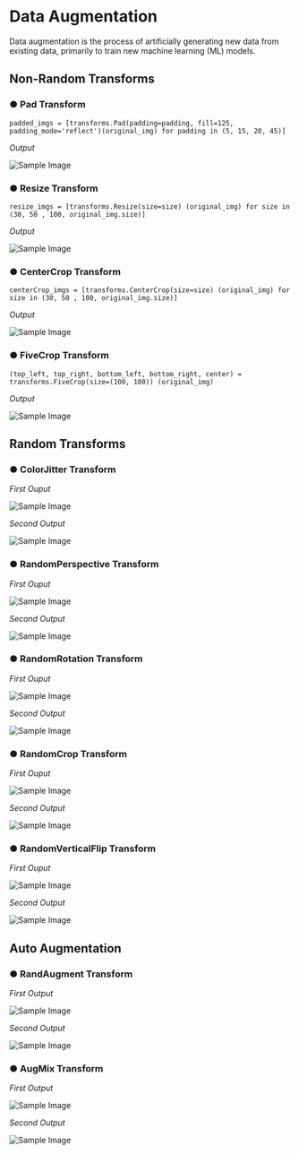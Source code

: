 # Data Augmentation 

Data augmentation is the process of artificially generating new data from existing data, primarily to train new machine learning (ML) models.


## Non-Random Transforms

### ● Pad Transform
```
padded_imgs = [transforms.Pad(padding=padding, fill=125, padding_mode='reflect')(original_img) for padding in (5, 15, 20, 45)]
```

_Output_

![Sample Image](Non-Random_Transformstemp/output-figures/Pad.png)

### ● Resize Transform
```
resize_imgs = [transforms.Resize(size=size) (original_img) for size in (30, 50 , 100, original_img.size)]
```

_Output_

![Sample Image](Non-Random_Transformstemp/output-figures/Resize.png)

### ● CenterCrop Transform
```
centerCrop_imgs = [transforms.CenterCrop(size=size) (original_img) for size in (30, 50 , 100, original_img.size)]
```

_Output_

![Sample Image](Non-Random_Transformstemp/output-figures/CenterCrop.png)

### ● FiveCrop Transform
```
(top_left, top_right, bottom_left, bottom_right, center) = transforms.FiveCrop(size=(100, 100)) (original_img)
```

_Output_

![Sample Image](Non-Random_Transformstemp/output-figures/FiveCrop.png)


## Random Transforms

### ● ColorJitter Transform

_First Ouput_

![Sample Image](Random_Transforms/Outputs/ColorJitter-output.png)

_Second Output_

![Sample Image](Random_Transforms/Outputs/ColorJitter-second-output.png)


### ● RandomPerspective Transform

_First Ouput_

![Sample Image](Random_Transforms/Outputs/RandPrespective-1th-output.png)

_Second Output_

![Sample Image](Random_Transforms/Outputs/RandPrespective-2th-output.png)


### ● RandomRotation Transform

_First Ouput_

![Sample Image](Random_Transforms/Outputs/RandRotation-1th-output.png)

_Second Output_

![Sample Image](Random_Transforms/Outputs/RandRotation-2th-output.png)


### ● RandomCrop Transform

_First Ouput_

![Sample Image](Random_Transforms/Outputs/RandCrop-1th-output.png)

_Second Output_

![Sample Image](Random_Transforms/Outputs/RandCrop-2th-output.png)


### ● RandomVerticalFlip Transform

_First Ouput_

![Sample Image](Random_Transforms/Outputs/RandVerticalFlip-1th-output.png)

_Second Output_

![Sample Image](Random_Transforms/Outputs/RandVerticalFlip-2th-output.png)


## Auto Augmentation

### ● RandAugment Transform

_First Output_

![Sample Image](Auto_Augmentation/Outputs/RandAugment-1th-output.png)

_Second Output_

![Sample Image](Auto_Augmentation/Outputs/RandAugment-2th-output.png)


### ● AugMix Transform

_First Output_

![Sample Image](Auto_Augmentation/Outputs/AugMix-1th-output.png)

_Second Output_

![Sample Image](Auto_Augmentation/Outputs/AugMix-2th-output.png)
